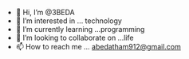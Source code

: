 - 👋 Hi, I’m @3BEDA
- 👀 I’m interested in ... technology 
- 🌱 I’m currently learning ...programming 
- 💞️ I’m looking to collaborate on ...life 
- 📫 How to reach me ... abedatham912@gmail.com

<!---
3BEDA0/3BEDA0 is a ✨ special ✨ repository because its `README.md` (this file) appears on your GitHub profile.
You can click the Preview link to take a look at your changes.
--->

